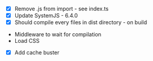 - [x] Remove .js from import - see index.ts
- [x] Update SystemJS - 6.4.0
- [x] Should compile every files in dist directory - on build
- Middleware to wait for compilation
- Load CSS
- [x] Add cache buster